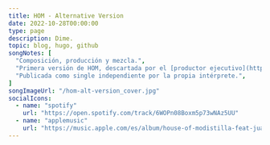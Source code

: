 ```yaml
---
title: HOM - Alternative Version
date: 2022-10-28T00:00:00
type: page
description: Dime.
topic: blog, hugo, github
songNotes: [
  "Composición, producción y mezcla.",
  "Primera versión de HOM, descartada por el [productor ejecutivo](https://www.instagram.com/_modistilla/).",
  "Publicada como single independiente por la propia intérprete.",
]
songImageUrl: "/hom-alt-version_cover.jpg"
socialIcons:
  - name: "spotify"
    url: "https://open.spotify.com/track/6WOPn08Boxm5p73wNAz5UU"
  - name: "applemusic"
    url: "https://music.apple.com/es/album/house-of-modistilla-feat-juanddddiego-alternative/1650595508"
---
```

